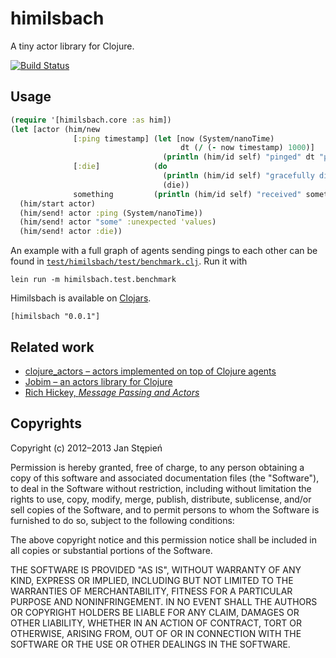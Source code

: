 himilsbach
==========

A tiny actor library for Clojure.

[![Build Status](https://secure.travis-ci.org/jstepien/himilsbach.png?branch=master)](http://travis-ci.org/jstepien/himilsbach)

Usage
-----

```clojure
(require '[himilsbach.core :as him])
(let [actor (him/new
              [:ping timestamp] (let [now (System/nanoTime)
                                      dt (/ (- now timestamp) 1000)]
                                  (println (him/id self) "pinged" dt "μs ago"))
              [:die]            (do
                                  (println (him/id self) "gracefully dies")
                                  (die))
              something         (println (him/id self) "received" something))]
  (him/start actor)
  (him/send! actor :ping (System/nanoTime))
  (him/send! actor "some" :unexpected 'values)
  (him/send! actor :die))
```

An example with a full graph of agents sending pings to each other can be found
in [`test/himilsbach/test/benchmark.clj`][bm]. Run it with

    lein run -m himilsbach.test.benchmark

Himilsbach is available on [Clojars][clojars].

    [himilsbach "0.0.1"]

[bm]: https://github.com/jstepien/himilsbach/blob/master/test/himilsbach/test/benchmark.clj
[clojars]: https://clojars.org/himilsbach

Related work
------------

  - [clojure_actors – actors implemented on top of Clojure agents][ca]
  - [Jobim – an actors library for Clojure][jobim]
  - [Rich Hickey, _Message Passing and Actors_][hickey]

[ca]: https://github.com/bitsai/clojure-actors
[jobim]: https://github.com/antoniogarrote/jobim
[hickey]: http://clojure.org/state#actors

Copyrights
----------

Copyright (c) 2012–2013 Jan Stępień

Permission is hereby granted, free of charge, to any person obtaining
a copy of this software and associated documentation files (the
"Software"), to deal in the Software without restriction, including
without limitation the rights to use, copy, modify, merge, publish,
distribute, sublicense, and/or sell copies of the Software, and to
permit persons to whom the Software is furnished to do so, subject to
the following conditions:

The above copyright notice and this permission notice shall be
included in all copies or substantial portions of the Software.

THE SOFTWARE IS PROVIDED "AS IS", WITHOUT WARRANTY OF ANY KIND,
EXPRESS OR IMPLIED, INCLUDING BUT NOT LIMITED TO THE WARRANTIES OF
MERCHANTABILITY, FITNESS FOR A PARTICULAR PURPOSE AND
NONINFRINGEMENT. IN NO EVENT SHALL THE AUTHORS OR COPYRIGHT HOLDERS BE
LIABLE FOR ANY CLAIM, DAMAGES OR OTHER LIABILITY, WHETHER IN AN ACTION
OF CONTRACT, TORT OR OTHERWISE, ARISING FROM, OUT OF OR IN CONNECTION
WITH THE SOFTWARE OR THE USE OR OTHER DEALINGS IN THE SOFTWARE.
